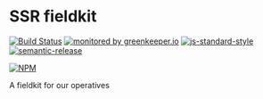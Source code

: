 # SSR fieldkit

[![Build Status](https://travis-ci.org/ssr-example/fieldkit.svg?branch=master)](https://travis-ci.org/ssr-example/fieldkit)
[![monitored by greenkeeper.io](https://img.shields.io/badge/greenkeeper.io-monitored-brightgreen.svg)](http://greenkeeper.io/) 
[![js-standard-style](https://img.shields.io/badge/code%20style-standard-brightgreen.svg)](http://standardjs.com/)
[![semantic-release](https://img.shields.io/badge/semver-semantic%20release-e10079.svg)](https://github.com/semantic-release/semantic-release)

[![NPM](https://nodei.co/npm/ssr-example-fieldkit.png?downloads=true&downloadRank=true&stars=true)](https://nodei.co/npm/fieldkit/)

A fieldkit for our operatives

